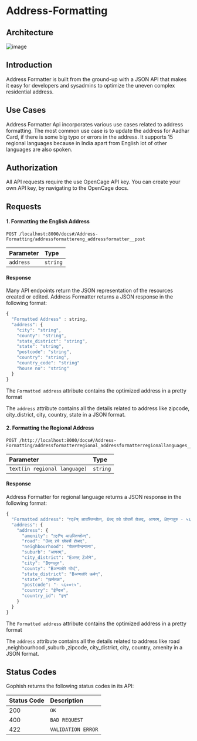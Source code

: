 # Address-Formatting


## Architecture
![image](https://user-images.githubusercontent.com/60667917/139524901-0a25e1ba-6038-4600-8f88-ec42369715c8.png)



## Introduction

Address Formatter is built from the ground-up with a JSON API that makes it easy for developers and sysadmins to optimize the uneven complex residential address.


## Use Cases

Address Formatter Api incorporates various use cases related to address formatting. The most common use case is to update the address for Aadhar Card, if there is some big typo or errors in the address. It supports 15 regional languages because in India apart from English lot of other languages are also spoken.


## Authorization

All API requests require the use OpenCage API key. You can create your own API key, by navigating to the OpenCage docs.

## Requests

#### 1. Formatting the English Address
```http
POST /localhost:8000/docs#/Address-Formatting/addressformattereng_addressformatter__post
```

| Parameter | Type 
| :--- | :--- |
| `address` | `string` | 

#### Response

Many API endpoints return the JSON representation of the resources created or edited. Address Formatter returns a JSON response in the following format:

```javascript
{
  "Formatted Address" : string,
  "address": {
    "city": "string",
    "county": "string",
    "state_district": "string",
    "state": "string",
    "postcode": "string",
    "country": "string",
    "country_code": "string"
    "house no": "string"
  }
}
```

The `Formatted address` attribute contains the optimized address in a pretty format

The `address` attribute contains all the details related to address like  zipcode, city_district, city, country, state in a JSON format.


#### 2. Formatting the Regional Address

```http
POST /http://localhost:8000/docs#/Address-Formatting/addressformatterregional_addressformatterregionallanguages__post
```

| Parameter | Type 
| :--- | :--- |
| `text(in regional language)` | `string` | 

#### Response

Address Formatter for regional language returns a JSON response in the following format:

```javascript
{
  "Formatted address": "ग़्ट्ःPष् आउस्तिन्तोव्न्, Oल्द् ऱचे छोउर्से ऱोअद्, आगरम्, Bएन्गलुरु - ५६००९५, ख़र्नतक, ईन्दिअ",
  "address": {
    "address": {
      "amenity": "ग़्ट्ःPष् आउस्तिन्तोव्न्",
      "road": "Oल्द् ऱचे छोउर्से ऱोअद्",
      "neighbourhood": "य़ेल्लगोन्दन्पल्य",
      "suburb": "आगरम्",
      "city_district": "Eअस्त् Zओने",
      "city": "Bएन्गलुरु",
      "county": "Bअन्गलोरे णोर्थ्",
      "state_district": "Bअन्गलोरे ऊर्बन्",
      "state": "ख़र्नतक",
      "postcode": "- ५६००९५",
      "country": "ईन्दिअ",
      "country_id": "इन्"
    }
  }
}
```

The `Formatted address` attribute contains the optimized address in a pretty format

The `address` attribute contains all the details related to address like road ,neighbourhood ,suburb ,zipcode, city_district, city, country, amenity in a JSON format.

## Status Codes

Gophish returns the following status codes in its API:

| Status Code | Description |
| :--- | :--- |
| 200 | `OK` |
| 400 | `BAD REQUEST` |
| 422 | `VALIDATION ERROR` |

